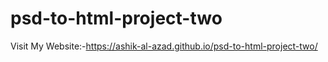 # psd-to-html-project-two
Visit My Website:-https://ashik-al-azad.github.io/psd-to-html-project-two/
